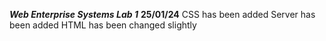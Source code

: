 ***Web Enterprise Systems Lab 1***
**25/01/24**
CSS has been added
Server has been added
HTML has been changed slightly
